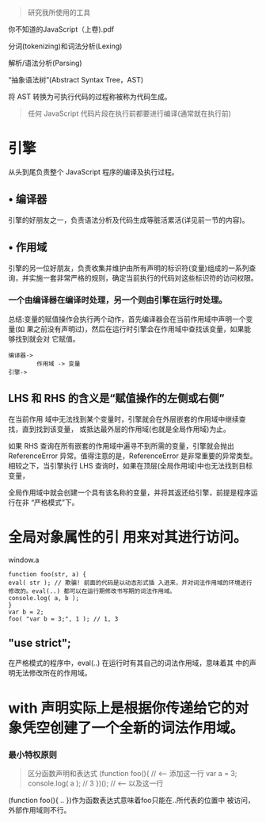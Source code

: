 >研究我所使用的工具

你不知道的JavaScript（上卷).pdf

分词(tokenizing)和词法分析(Lexing)

解析/语法分析(Parsing)

“抽象语法树”(Abstract Syntax Tree，AST)

将 AST 转换为可执行代码的过程称被称为代码生成。

>任何 JavaScript 代码片段在执行前都要进行编译(通常就在执行前)

 # 引擎
从头到尾负责整个 JavaScript 程序的编译及执行过程。

## • 编译器 
引擎的好朋友之一，负责语法分析及代码生成等脏活累活(详见前一节的内容)。

## • 作用域 
引擎的另一位好朋友，负责收集并维护由所有声明的标识符(变量)组成的一系列查 询，并实施一套非常严格的规则，确定当前执行的代码对这些标识符的访问权限。

### 一个由编译器在编译时处理，另一个则由引擎在运行时处理。

总结:变量的赋值操作会执行两个动作，首先编译器会在当前作用域中声明一个变量(如 果之前没有声明过)，然后在运行时引擎会在作用域中查找该变量，如果能够找到就会对 它赋值。
```
编译器-> 
        作用域 -> 变量
引擎->
```
## LHS 和 RHS 的含义是“赋值操作的左侧或右侧”
在当前作用 域中无法找到某个变量时，引擎就会在外层嵌套的作用域中继续查找，直到找到该变量， 或抵达最外层的作用域(也就是全局作用域)为止。

如果 RHS 查询在所有嵌套的作用域中遍寻不到所需的变量，引擎就会抛出 ReferenceError 异常。值得注意的是，ReferenceError 是非常重要的异常类型。
相较之下，当引擎执行 LHS 查询时，如果在顶层(全局作用域)中也无法找到目标变量，

全局作用域中就会创建一个具有该名称的变量，并将其返还给引擎，前提是程序运行在非 “严格模式”下。

# 全局对象属性的引 用来对其进行访问。
window.a

```
function foo(str, a) { 
eval( str ); // 欺骗! 前面的代码是以动态形式插 入进来，并对词法作用域的环境进行修改的。eval(..) 都可以在运行期修改书写期的词法作用域。
console.log( a, b );
}
var b = 2;
foo( "var b = 3;", 1 ); // 1, 3
```
## "use strict";
在严格模式的程序中，eval(..) 在运行时有其自己的词法作用域，意味着其 中的声明无法修改所在的作用域。

# with 声明实际上是根据你传递给它的对象凭空创建了一个全新的词法作用域。

### 最小特权原则
>区分函数声明和表达式
(function foo(){ // <-- 添加这一行 var a = 3; console.log( a ); // 3 })(); // <-- 以及这一行

(function foo(){ .. })作为函数表达式意味着foo只能在..所代表的位置中 被访问，外部作用域则不行。




